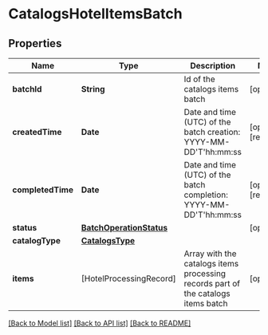 # CatalogsHotelItemsBatch

## Properties
Name | Type | Description | Notes
------------ | ------------- | ------------- | -------------
**batchId** | **String** | Id of the catalogs items batch | [optional] 
**createdTime** | **Date** | Date and time (UTC) of the batch creation: YYYY-MM-DD&#39;T&#39;hh:mm:ss | [optional] [readonly] 
**completedTime** | **Date** | Date and time (UTC) of the batch completion: YYYY-MM-DD&#39;T&#39;hh:mm:ss | [optional] [readonly] 
**status** | [**BatchOperationStatus**](BatchOperationStatus.md) |  | [optional] 
**catalogType** | [**CatalogsType**](CatalogsType.md) |  | 
**items** | [HotelProcessingRecord] | Array with the catalogs items processing records part of the catalogs items batch | [optional] 

[[Back to Model list]](../README.md#documentation-for-models) [[Back to API list]](../README.md#documentation-for-api-endpoints) [[Back to README]](../README.md)


